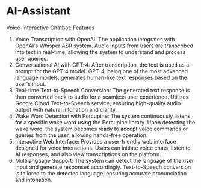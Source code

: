 # AI-Assistant

Voice-Interactive Chatbot: Features
1. Voice Transcription with OpenAI:
The application integrates with OpenAI's Whisper ASR system.
Audio inputs from users are transcribed into text in real-time, allowing the system to understand and process user queries.
2. Conversational AI with GPT-4:
After transcription, the text is used as a prompt for the GPT-4 model.
GPT-4, being one of the most advanced language models, generates human-like text responses based on the user's input.
3. Real-time Text-to-Speech Conversion:
The generated text response is then converted back to audio for a seamless user experience.
Utilizes Google Cloud Text-to-Speech service, ensuring high-quality audio output with natural intonation and clarity.
4. Wake Word Detection with Porcupine:
The system continuously listens for a specific wake word using the Porcupine library.
Upon detecting the wake word, the system becomes ready to accept voice commands or queries from the user, allowing hands-free operation.
5. Interactive Web Interface:
Provides a user-friendly web interface designed for voice interactions.
Users can initiate voice chats, listen to AI responses, and also view transcriptions on the platform.
6. Multilanguage Support:
The system can detect the language of the user input and generate responses accordingly.
Text-to-Speech conversion is tailored to the detected language, ensuring accurate pronunciation and intonation.
